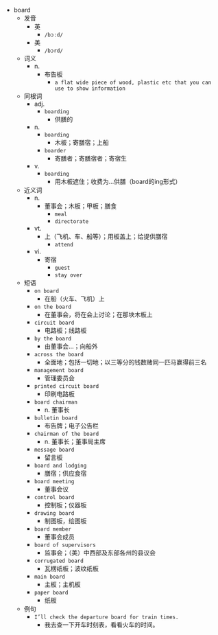 - board
  - 发音
    - 英
      - `/bɔːd/`
    - 美
      - `/bɔrd/`
  - 词义
    - n.
      - 布告板
        - `a flat wide piece of wood, plastic etc that you can use to show information`
  - 同根词
    - adj.
      - `boarding`
        - 供膳的
    - n.
      - `boarding`
        - 木板；寄膳宿；上船
      - `boarder`
        - 寄膳者；寄膳宿者；寄宿生
    - v.
      - `boarding`
        - 用木板遮住；收费为…供膳（board的ing形式）
  - 近义词
    - n.
      - 董事会；木板；甲板；膳食
        - `meal`
        - `directorate`
    - vt.
      - 上（飞机、车、船等）；用板盖上；给提供膳宿
        - `attend`
    - vi.
      - 寄宿
        - `guest`
        - `stay over`
  - 短语
    - `on board`
      - 在船（火车、飞机）上 
    - `on the board`
      - 在董事会，将在会上讨论；在那块木板上 
    - `circuit board`
      - 电路板；线路板 
    - `by the board`
      - 由董事会…；向船外 
    - `across the board`
      - 全面地；包括一切地；以三等分的钱数赌同一匹马赢得前三名 
    - `management board`
      - 管理委员会 
    - `printed circuit board`
      - 印刷电路板 
    - `board chairman`
      - n. 董事长 
    - `bulletin board`
      - 布告牌；电子公告栏 
    - `chairman of the board`
      - n. 董事长；董事局主席 
    - `message board`
      - 留言板 
    - `board and lodging`
      - 膳宿；供应食宿 
    - `board meeting`
      - 董事会议 
    - `control board`
      - 控制板；仪器板 
    - `drawing board`
      - 制图板，绘图板 
    - `board member`
      - 董事会成员 
    - `board of supervisors`
      - 监事会；（美）中西部及东部各州的县议会 
    - `corrugated board`
      - 瓦楞纸板；波纹纸板 
    - `main board`
      - 主板；主机板 
    - `paper board`
      - 纸板 
  - 例句
    - `I’ll check the departure board for train times.`
      - 我去查一下开车时刻表，看看火车的时间。

